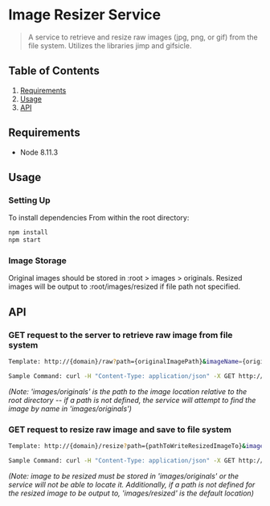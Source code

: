 
# Image Resizer Service

> A service to retrieve and resize raw images (jpg, png, or gif) from the file system. Utilizes the libraries jimp and gifsicle.

## Table of Contents

1. [Requirements](#requirements)
2. [Usage](#Usage)
3. [API](#API)

## Requirements
- Node 8.11.3

## Usage

### Setting Up

To install dependencies
From within the root directory:

```sh
npm install
npm start
```
### Image Storage

Original images should be stored in :root > images > originals.
Resized images will be output to :root/images/resized if file path not specified.

## API

### GET request to the server to retrieve raw image from file system
```sh
Template: http://{domain}/raw?path={originalImagePath}&imageName={originalImage.png/jpg/gif}
```
```sh
Sample Command: curl -H "Content-Type: application/json" -X GET http://localhost:3000/raw?path=images/originals&imageName=octocat.gif
```
_(Note: 'images/originals' is the path to the image location relative to the root directory -- if a path is not defined, the service will attempt to find the image by name in 'images/originals')_

### GET request to resize raw image and save to file system
```sh
Template: http://{domain}/resize?path={pathToWriteResizedImageTo}&imageName={originalImage.png/jpg/gif}&width={pxValue}&height={pxValue}
```
```sh
Sample Command: curl -H "Content-Type: application/json" -X GET http://localhost:3000/resize?path=images/resized&imageName=octocat.gif&width=500&height=500
```
_(Note: image to be resized must be stored in 'images/originals' or the service will not be able to locate it. Additionally, if a path is not defined for the resized image to be output to, 'images/resized' is the default location)_
